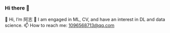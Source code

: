 ### Hi there 👋

👋 Hi, I’m 阿志
👀 I am engaged in ML, CV, and have an interest in DL and data science.
📫 How to reach me: 1096568713@qq.com

<!--
**zzqnot996/zzqnot996** is a ✨ _special_ ✨ repository because its `README.md` (this file) appears on your GitHub profile.

Here are some ideas to get you started:

- 🔭 I’m currently working on ...
- 🌱 I’m currently learning ...
- 👯 I’m looking to collaborate on ...
- 🤔 I’m looking for help with ...
- 💬 Ask me about ...
- 📫 How to reach me: ...
- 😄 Pronouns: ...
- ⚡ Fun fact: ...
-->
